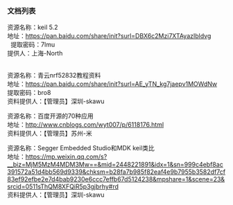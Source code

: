 ### 文档列表

资源名称：keil 5.2<br>
地址：https://pan.baidu.com/share/init?surl=DBX6c2Mzi7XTAyazIbldvg<br>   
提取密码：7lmu<br> 
提供人：上海-North<br>   


资源名称：青云nrf52832教程资料    
地址：https://pan.baidu.com/share/init?surl=AE_yTN_kg7jaepv1MOWdNw     
提取密码：bro8    
资料提供人：【管理员】深圳-skawu    


资源名称：百度开源的70种应用    
地址：http://www.cnblogs.com/wyt007/p/6118176.html    
资料提供人：【管理员】苏州-米   

资源名称：Segger Embedded Studio和MDK keil类比<br> 
地址：https://mp.weixin.qq.com/s?__biz=MjM5MzM4MDM3Mw==&mid=2448221891&idx=1&sn=999c4ebf8ac391572a51d4bb569d9339&chksm=b28fa7b985f82eaf4e9b7955b3582df7cf83ef92efbe2e7d4bab9230e6ccc7effb67d5124238&mpshare=1&scene=23&srcid=0511sThQM8XFQiR5p3gjbrhy#rd<br> 
资料提供人：【管理员】深圳-skawu<br> 

